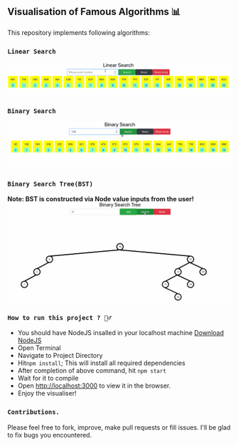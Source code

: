 ## Visualisation of Famous Algorithms 📊 
This repository implements following algorithms:

### `Linear Search`
![](./gifs/linearSearch.gif)

### `Binary Search`
![](./gifs/binarySearch.gif)

### `Binary Search Tree(BST)`
**Note: BST is constructed via Node value inputs from the user!**
![](./gifs/BST.gif)

### `How to run this project ? 🏃‍♂️`

-   You should have NodeJS insalled in your localhost machine [Download NodeJS](https://nodejs.org/en/)
-   Open Terminal
-   Navigate to Project Directory
-   Hit`npm install`; This will install all required dependencies 
-   After completion of above command, hit `npm start`
-   Wait for it to compile
-   Open [http://localhost:3000](http://localhost:3000) to view it in the browser.
-   Enjoy the visualiser!

### `Contributions.`
Please feel free to fork, improve, make pull requests or fill issues. I'll be glad to fix bugs you encountered.